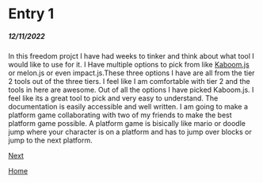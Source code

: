 # Entry 1
##### 12/11/2022

In this freedom projct I have had weeks to tinker and think about what tool I would like to use for it. I Have multiple options to pick from like [Kaboom.js](https://kaboomjs.com/) or melon.js or even impact.js.These three options I have are all from the tier 2 tools out of the three tiers. I feel like I am comfortable with tier 2 and the tools in here are awesome. Out of all the options I have picked Kaboom.js. I feel like its a great tool to pick and very easy to understand. The documentation is easily accessible and well written. I am going to make a platform game collaborating with two of my friends to make the best platform game possible. A platform game is bisically like mario or doodle jump where your character is on a platform and has to jump over blocks or jump to the next platform.

[Next](entry02.md)

[Home](../README.md)
